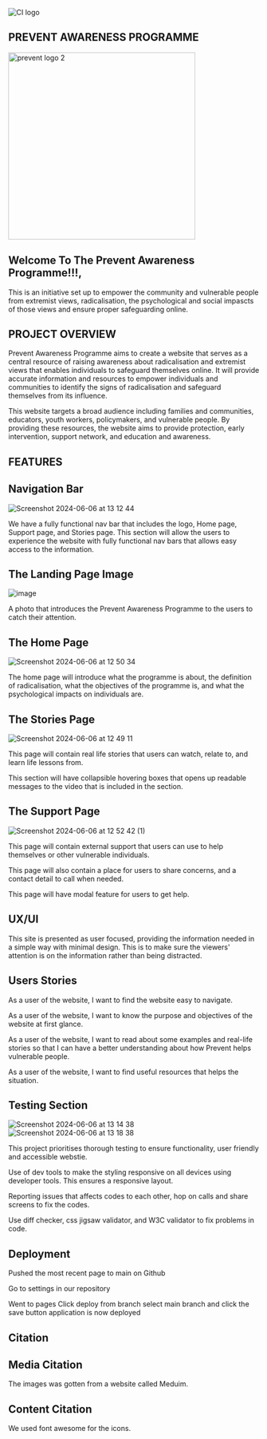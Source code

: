 ![CI logo](https://codeinstitute.s3.amazonaws.com/fullstack/ci_logo_small.png)

PREVENT AWARENESS PROGRAMME
---

<img width="375" alt="prevent logo 2" src="https://github.com/craigallendev/prevent-awareness/assets/169143525/534faf58-87e0-4102-aec0-5c36f78aa1df">


Welcome To The Prevent Awareness Programme!!!,
---
This is an initiative set up to empower the community and vulnerable people from extremist views, radicalisation, the psychological and social impascts of those views and ensure proper safeguarding online.


PROJECT OVERVIEW
---


Prevent Awareness Programme aims to create a website that serves as a central resource of raising awareness about radicalisation and extremist views that enables individuals to safeguard themselves online. It will provide accurate information and resources to empower individuals and communities to identify the signs of radicalisation and safeguard themselves from its influence. 

This website targets a broad audience including families and communities, educators, youth workers, policymakers, and vulnerable people. 
By providing these resources, the website aims to provide protection, early intervention, support network, and education and awareness. 


FEATURES
---
Navigation Bar
---
![Screenshot 2024-06-06 at 13 12 44](https://github.com/craigallendev/prevent-awareness/assets/169143525/df49e5c9-60e6-41af-9bb7-691e56034673)

We have a fully functional nav bar that includes the logo, Home page, Support page, and Stories page. This section will allow the users to experience the website with fully functional nav bars that allows easy access to the information. 


The Landing Page Image
---
![image](https://github.com/craigallendev/prevent-awareness/assets/169779157/1389b315-95f7-4059-b7c4-2371cca8602f)

A photo that introduces the Prevent Awareness Programme to the users to catch their attention.

The Home Page
---
![Screenshot 2024-06-06 at 12 50 34](https://github.com/craigallendev/prevent-awareness/assets/169143525/44642518-fe0b-4436-85c8-dc3671d27d80)


The home page will introduce what the programme is about, the definition of radicalisation, what the objectives of the programme is, and what the psychological impacts on individuals are.

The Stories Page
---
![Screenshot 2024-06-06 at 12 49 11](https://github.com/craigallendev/prevent-awareness/assets/169143525/692f2a87-a638-4ea2-a600-1dd2f5386c2a)


This page will contain real life stories that users can watch, relate to, and learn life lessons from. 

This section will have collapsible hovering boxes that opens up readable messages to the video that is included in the section.

The Support Page
---
![Screenshot 2024-06-06 at 12 52 42 (1)](https://github.com/craigallendev/prevent-awareness/assets/169143525/9017494d-3dfb-4a3e-a00f-b7c677181dd5)


This page will contain external support that users can use to help themselves or other vulnerable individuals. 

This page will also contain a place for users to share concerns, and a contact detail to call when needed.

This page will have modal feature for users to get help. 


UX/UI
------
This site is presented as user focused, providing the information needed in a simple way with minimal design. This is to make sure the viewers' attention is on the information rather than being distracted.

Users Stories
---
As a user of the website, I want to find the website easy to navigate.

As a user of the website, I want to know the purpose and objectives of the website at first glance.

As a user of the website, I want to read about some examples and real-life stories so that I can have a better understanding about how Prevent helps vulnerable people.

As a user of the website, I want to find useful resources that helps the situation.

Testing Section
---
![Screenshot 2024-06-06 at 13 14 38](https://github.com/craigallendev/prevent-awareness/assets/169143525/e6b4e54a-a5b3-4ade-a26e-21aa554c2b20)
![Screenshot 2024-06-06 at 13 18 38](https://github.com/craigallendev/prevent-awareness/assets/169143525/01bccc87-fe27-4ec8-b1bf-baa9cb54c8d0)

This project prioritises thorough testing to ensure functionality, user friendly and accessible webstie. 

Use of dev tools to make the styling responsive on all devices using developer tools. This ensures a responsive layout.

Reporting issues that affects codes to each other, hop on calls and share screens to fix the codes.

Use diff checker, css jigsaw validator, and W3C validator to fix problems in code. 


Deployment
---
Pushed the most recent page to main on Github

Go to settings in our repository 

Went to pages 
Click deploy from branch select main branch and click the save button application is now deployed

Citation
---
Media Citation
---
The images was gotten from a website called Meduim.

Content Citation
---
We used font awesome for the icons. 
